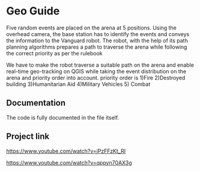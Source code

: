 
# Geo Guide

Five random events are placed on the arena at 5 positions. Using the overhead camera, the base station has to identify the events and conveys the information to the Vanguard robot. The robot, with the help of its path planning algorithms prepares a path to traverse the arena while following the correct priority as per the rulebook

We have to make the robot traverse a suitable path on the arena and enable real-time geo-tracking on QGIS while taking the event distribution on the arena and priority order into account.
priority order is 1)Fire 2)Destroyed building 3)Humanitarian Aid
4)Military Vehicles 5) Combat


## Documentation

The code is fully documented in the file itself.


## Project link

https://www.youtube.com/watch?v=jPzFFzKt_RI

https://www.youtube.com/watch?v=qppyn70AX3g
